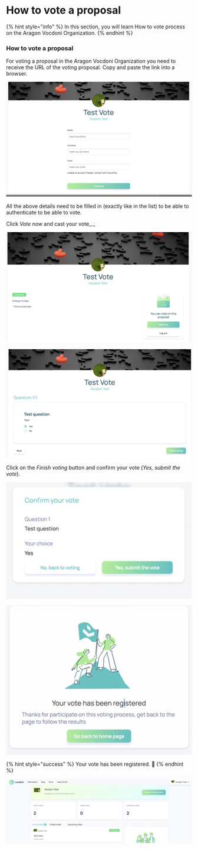# How to vote a proposal

{% hint style="info" %}
In this section, you will learn How to vote process on the Aragon Vocdoni Organization.
{% endhint %}

### How to vote a proposal

For voting a proposal in the Aragon Vocdoni Organization you need to receive the URL of the voting proposal. Copy and paste the link into a browser.&#x20;

![Vote page](<../../../../.gitbook/assets/Schermata 2022-03-07 alle 20.41.28.png>)

All the above details need to be filled in (exactly like in the list) to be able to authenticate to be able to vote.

Click _Vote now_ and cast your vote_._

![](<../../../../.gitbook/assets/Schermata 2022-03-07 alle 22.30.12.png>)

![](<../../../../.gitbook/assets/Schermata 2022-03-07 alle 22.30.29.png>)

Click on the _Finish voting_ button and confirm your vote (_Yes, submit the vote_).

![](<../../../../.gitbook/assets/Schermata 2022-03-07 alle 22.33.19.png>)

![](<../../../../.gitbook/assets/Schermata 2022-03-07 alle 22.35.28.png>)

{% hint style="success" %}
Your vote has been registered. :tada:
{% endhint %}



![](<../../../../.gitbook/assets/Schermata 2022-03-07 alle 22.50.22.png>)
